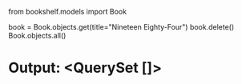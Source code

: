 from bookshelf.models import Book

book = Book.objects.get(title="Nineteen Eighty-Four")
book.delete()
Book.objects.all()
# Output: <QuerySet []>
